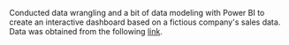Conducted data wrangling and a bit of data modeling with Power BI to create an interactive dashboard based on a fictious company's sales data. Data was obtained from the following [link](https://drive.google.com/drive/folders/1uIvu9IV42xtffHigw6NLuV11PfsMvCem).
